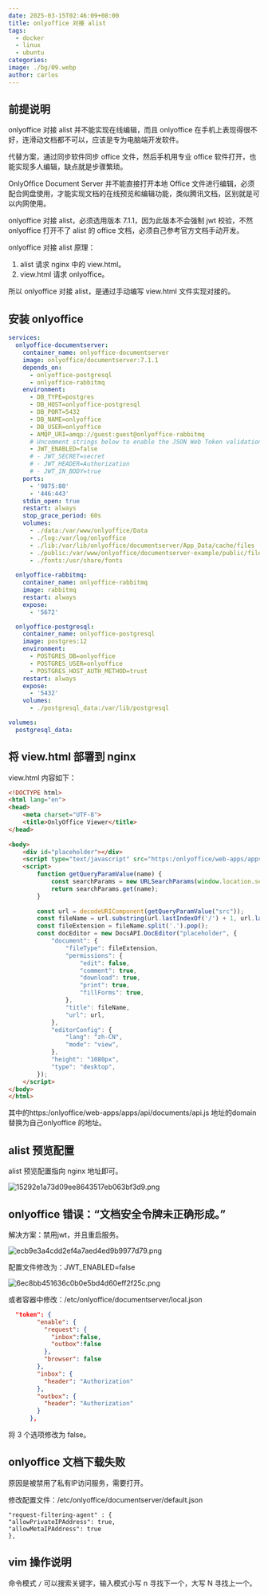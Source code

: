 ```yaml
---
date: 2025-03-15T02:46:09+08:00
title: onlyoffice 对接 alist
tags:
  - docker
  - linux
  - ubuntu
categories: 
image: ./bg/09.webp
author: carlos
---
```


## 前提说明

onlyoffice 对接 alist 并不能实现在线编辑，而且 onlyoffice 在手机上表现得很不好，连滑动文档都不可以，应该是专为电脑端开发软件。

代替方案，通过同步软件同步 office 文件，然后手机用专业 office 软件打开，也能实现多人编辑，缺点就是步骤繁琐。

OnlyOffice Document Server 并不能直接打开本地 Office 文件进行编辑，必须配合网盘使用，才能实现文档的在线预览和编辑功能，类似腾讯文档，区别就是可以内网使用。

onlyoffice 对接 alist，必须选用版本 7.1.1，因为此版本不会强制 jwt 校验，不然 onlyoffice 打开不了 alist 的 office 文档，必须自己参考官方文档手动开发。

onlyoffice 对接 alist 原理：

1. alist 请求 nginx 中的 view.html。
2. view.html 请求 onlyoffice。

所以 onlyoffice 对接 alist，是通过手动编写 view.html 文件实现对接的。

## 安装 onlyoffice

```yaml
services:
  onlyoffice-documentserver:
    container_name: onlyoffice-documentserver
    image: onlyoffice/documentserver:7.1.1
    depends_on:
      - onlyoffice-postgresql
      - onlyoffice-rabbitmq
    environment:
      - DB_TYPE=postgres
      - DB_HOST=onlyoffice-postgresql
      - DB_PORT=5432
      - DB_NAME=onlyoffice
      - DB_USER=onlyoffice
      - AMQP_URI=amqp://guest:guest@onlyoffice-rabbitmq
      # Uncomment strings below to enable the JSON Web Token validation.
      - JWT_ENABLED=false
      # - JWT_SECRET=secret
      # - JWT_HEADER=Authorization
      # - JWT_IN_BODY=true
    ports:
      - '9875:80'
      - '446:443'      
    stdin_open: true
    restart: always
    stop_grace_period: 60s
    volumes:
      - ./data:/var/www/onlyoffice/Data
      - ./log:/var/log/onlyoffice
      - ./lib:/var/lib/onlyoffice/documentserver/App_Data/cache/files
      - ./public:/var/www/onlyoffice/documentserver-example/public/files
      - ./fonts:/usr/share/fonts
       
  onlyoffice-rabbitmq:
    container_name: onlyoffice-rabbitmq
    image: rabbitmq
    restart: always
    expose:
      - '5672'

  onlyoffice-postgresql:
    container_name: onlyoffice-postgresql
    image: postgres:12
    environment:
      - POSTGRES_DB=onlyoffice
      - POSTGRES_USER=onlyoffice
      - POSTGRES_HOST_AUTH_METHOD=trust
    restart: always
    expose:
      - '5432'
    volumes:
      - ./postgresql_data:/var/lib/postgresql

volumes:
  postgresql_data:
```

## 将 view.html 部署到 nginx

view.html 内容如下：

```html
<!DOCTYPE html>
<html lang="en">
<head>
    <meta charset="UTF-8">
    <title>OnlyOffice Viewer</title>
</head>
 
<body>
    <div id="placeholder"></div>
    <script type="text/javascript" src="https:/onlyoffice/web-apps/apps/api/documents/api.js"></script>
    <script>
        function getQueryParamValue(name) {
            const searchParams = new URLSearchParams(window.location.search);
            return searchParams.get(name);
        }
        
        const url = decodeURIComponent(getQueryParamValue("src"));
        const fileName = url.substring(url.lastIndexOf('/') + 1, url.lastIndexOf('?') != -1 ? url.lastIndexOf('?') : url.length);
        const fileExtension = fileName.split('.').pop();
        const docEditor = new DocsAPI.DocEditor("placeholder", {
            "document": {
                "fileType": fileExtension,
                "permissions": {
                    "edit": false,
                    "comment": true,
                    "download": true,
                    "print": true,
                    "fillForms": true,
                },
                "title": fileName,
                "url": url,
            },
            "editorConfig": {
                "lang": "zh-CN",
                "mode": "view",
            },
            "height": "1080px",
            "type": "desktop",
        });
    </script>
</body>
</html>
```

其中的https:/onlyoffice/web-apps/apps/api/documents/api.js 地址的domain 替换为自己onlyoffice 的地址。

## alist 预览配置

alist 预览配置指向 nginx 地址即可。

![15292e1a73d09ee8643517eb063bf3d9.png](../_resources/15292e1a73d09ee8643517eb063bf3d9.png)

## onlyoffice 错误：“文档安全令牌未正确形成。”

解决方案：禁用jwt，并且重启服务。

![ecb9e3a4cdd2ef4a7aed4ed9b9977d79.png](../_resources/ecb9e3a4cdd2ef4a7aed4ed9b9977d79.png)

配置文件修改为：JWT_ENABLED=false

![6ec8bb451636c0b0e5bd4d60eff2f25c.png](../_resources/6ec8bb451636c0b0e5bd4d60eff2f25c.png)

或者容器中修改：/etc/onlyoffice/documentserver/local.json

```json
  "token": {
        "enable": {
          "request": {
            "inbox":false,
            "outbox":false
          },
          "browser": false
        },
        "inbox": {
          "header": "Authorization"
        },
        "outbox": {
          "header": "Authorization"
        }
      },
```

将 3 个选项修改为 false。

## onlyoffice 文档下载失败

原因是被禁用了私有IP访问服务，需要打开。

修改配置文件：/etc/onlyoffice/documentserver/default.json

```
"request-filtering-agent" : {
"allowPrivateIPAddress": true,
"allowMetaIPAddress": true
},
```

## vim 操作说明

命令模式 `/` 可以搜索关键字，输入模式小写 n 寻找下一个，大写 N 寻找上一个。